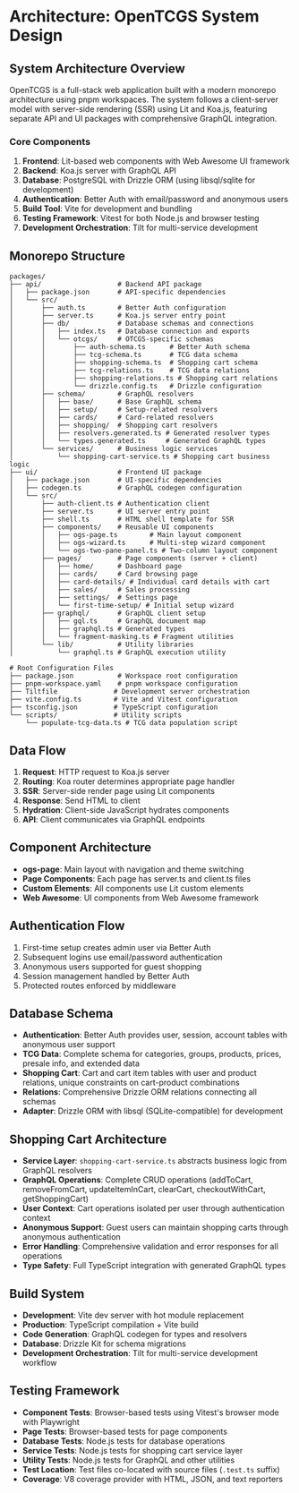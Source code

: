 # Architecture: OpenTCGS System Design

## System Architecture Overview
OpenTCGS is a full-stack web application built with a modern monorepo architecture using pnpm workspaces. The system follows a client-server model with server-side rendering (SSR) using Lit and Koa.js, featuring separate API and UI packages with comprehensive GraphQL integration.

### Core Components
1. **Frontend**: Lit-based web components with Web Awesome UI framework
2. **Backend**: Koa.js server with GraphQL API
3. **Database**: PostgreSQL with Drizzle ORM (using libsql/sqlite for development)
4. **Authentication**: Better Auth with email/password and anonymous users
5. **Build Tool**: Vite for development and bundling
6. **Testing Framework**: Vitest for both Node.js and browser testing
7. **Development Orchestration**: Tilt for multi-service development

## Monorepo Structure
```
packages/
├── api/                   # Backend API package
│   ├── package.json       # API-specific dependencies
│   └── src/
│       ├── auth.ts        # Better Auth configuration
│       ├── server.ts      # Koa.js server entry point
│       ├── db/            # Database schemas and connections
│       │   ├── index.ts   # Database connection and exports
│       │   └── otcgs/     # OTCGS-specific schemas
│       │       ├── auth-schema.ts      # Better Auth schema
│       │       ├── tcg-schema.ts       # TCG data schema
│       │       ├── shopping-schema.ts  # Shopping cart schema
│       │       ├── tcg-relations.ts    # TCG data relations
│       │       ├── shopping-relations.ts # Shopping cart relations
│       │       └── drizzle.config.ts   # Drizzle configuration
│       ├── schema/        # GraphQL resolvers
│       │   ├── base/      # Base GraphQL schema
│       │   ├── setup/     # Setup-related resolvers
│       │   ├── cards/     # Card-related resolvers
│       │   ├── shopping/  # Shopping cart resolvers
│       │   ├── resolvers.generated.ts # Generated resolver types
│       │   └── types.generated.ts     # Generated GraphQL types
│       └── services/      # Business logic services
│           └── shopping-cart-service.ts # Shopping cart business logic
├── ui/                    # Frontend UI package
│   ├── package.json       # UI-specific dependencies
│   ├── codegen.ts         # GraphQL codegen configuration
│   └── src/
│       ├── auth-client.ts # Authentication client
│       ├── server.ts      # UI server entry point
│       ├── shell.ts       # HTML shell template for SSR
│       ├── components/    # Reusable UI components
│       │   ├── ogs-page.ts        # Main layout component
│       │   ├── ogs-wizard.ts      # Multi-step wizard component
│       │   └── ogs-two-pane-panel.ts # Two-column layout component
│       ├── pages/         # Page components (server + client)
│       │   ├── home/      # Dashboard page
│       │   ├── cards/     # Card browsing page
│       │   ├── card-details/ # Individual card details with cart
│       │   ├── sales/     # Sales processing
│       │   ├── settings/  # Settings page
│       │   └── first-time-setup/ # Initial setup wizard
│       ├── graphql/       # GraphQL client setup
│       │   ├── gql.ts     # GraphQL document map
│       │   ├── graphql.ts # Generated types
│       │   └── fragment-masking.ts # Fragment utilities
│       └── lib/           # Utility libraries
│           └── graphql.ts # GraphQL execution utility

# Root Configuration Files
├── package.json           # Workspace root configuration
├── pnpm-workspace.yaml    # pnpm workspace configuration
├── Tiltfile              # Development server orchestration
├── vite.config.ts        # Vite and Vitest configuration
├── tsconfig.json         # TypeScript configuration
└── scripts/              # Utility scripts
    └── populate-tcg-data.ts # TCG data population script
```

## Data Flow
1. **Request**: HTTP request to Koa.js server
2. **Routing**: Koa router determines appropriate page handler
3. **SSR**: Server-side render page using Lit components
4. **Response**: Send HTML to client
5. **Hydration**: Client-side JavaScript hydrates components
6. **API**: Client communicates via GraphQL endpoints

## Component Architecture
- **ogs-page**: Main layout with navigation and theme switching
- **Page Components**: Each page has server.ts and client.ts files
- **Custom Elements**: All components use Lit custom elements
- **Web Awesome**: UI components from Web Awesome framework

## Authentication Flow
1. First-time setup creates admin user via Better Auth
2. Subsequent logins use email/password authentication
3. Anonymous users supported for guest shopping
4. Session management handled by Better Auth
5. Protected routes enforced by middleware

## Database Schema
- **Authentication**: Better Auth provides user, session, account tables with anonymous user support
- **TCG Data**: Complete schema for categories, groups, products, prices, presale info, and extended data
- **Shopping Cart**: Cart and cart item tables with user and product relations, unique constraints on cart-product combinations
- **Relations**: Comprehensive Drizzle ORM relations connecting all schemas
- **Adapter**: Drizzle ORM with libsql (SQLite-compatible) for development

## Shopping Cart Architecture
- **Service Layer**: `shopping-cart-service.ts` abstracts business logic from GraphQL resolvers
- **GraphQL Operations**: Complete CRUD operations (addToCart, removeFromCart, updateItemInCart, clearCart, checkoutWithCart, getShoppingCart)
- **User Context**: Cart operations isolated per user through authentication context
- **Anonymous Support**: Guest users can maintain shopping carts through anonymous authentication
- **Error Handling**: Comprehensive validation and error responses for all operations
- **Type Safety**: Full TypeScript integration with generated GraphQL types

## Build System
- **Development**: Vite dev server with hot module replacement
- **Production**: TypeScript compilation + Vite build
- **Code Generation**: GraphQL codegen for types and resolvers
- **Database**: Drizzle Kit for schema migrations
- **Development Orchestration**: Tilt for multi-service development workflow

## Testing Framework
- **Component Tests**: Browser-based tests using Vitest's browser mode with Playwright
- **Page Tests**: Browser-based tests for page components
- **Database Tests**: Node.js tests for database operations
- **Service Tests**: Node.js tests for shopping cart service layer
- **Utility Tests**: Node.js tests for GraphQL and other utilities
- **Test Location**: Test files co-located with source files (`.test.ts` suffix)
- **Coverage**: V8 coverage provider with HTML, JSON, and text reporters